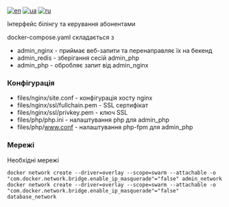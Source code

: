 [![en](https://img.shields.io/badge/lang-en-red.svg)](README.md)
[![ua](https://img.shields.io/badge/lang-ua-yellow.svg)](README.ua.md)
[![ru](https://img.shields.io/badge/lang-ru-blue.svg)](README.ru.md)

Інтерфейс білінгу та керування абонентами

docker-compose.yaml складається з
   + admin_nginx - приймає веб-запити та перенаправляє їх на бекенд
   + admin_redis - зберігання сесій admin_php
   + admin_php - обробляє запит від admin_nginx

### Конфігурація
   + files/nginx/site.conf - конфігурація хосту nginx
   + files/nginx/ssl/fullchain.pem - SSL сертифікат
   + files/nginx/ssl/privkey.pem - ключ SSL
   + files/php/php.ini - налаштування php для admin_php
   + files/php/www.conf - налаштування php-fpm для admin_php

### Мережі

Необхідні мережі

```
docker network create --driver=overlay --scope=swarm --attachable -o "com.docker.network.bridge.enable_ip_masquerade"="false" admin_network
docker network create --driver=overlay --scope=swarm --attachable -o "com.docker.network.bridge.enable_ip_masquerade"="false" database_network
```
